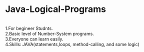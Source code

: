 # Java-Logical-Programs
<br>
1.For begineer Studnts.<br>
2.Basic level of Number-System programs.<br>
3.Everyone can learn easily.<br>
4.Skills: JAVA(statements,loops, method-calling, and some logic)

